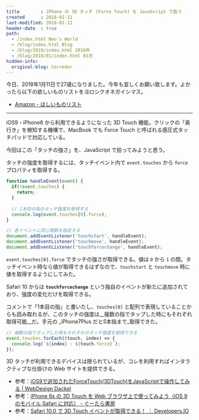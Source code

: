 ```yaml
---
title        : iPhone の 3D タッチ (Force Touch) を JavaScript で扱う
created      : 2018-01-11
last-modified: 2018-01-11
header-date  : true
path:
  - /index.html Neo's World
  - /blog/index.html Blog
  - /blog/2018/index.html 2018年
  - /blog/2018/01/index.html 01月
hidden-info:
  original-blog: Corredor
---
```


今日、2018年1月11日で27歳になりました。今年も宜しくお願い致します。よかったら以下の欲しいものリストをヨロシクオネガイシマス。

- [Amazon - ほしいものリスト](https://www.amazon.co.jp/gp/registry/wishlist/3GI7U5CDZXJFU/)

---

iOS9・iPhone6 から利用できるようになった 3D Touch 機能。クリックの「奥行き」を検知する機構で、MacBook でも Force Touch と呼ばれる感圧式タッチパッドで対応している。

今回はこの「タッチの強さ」を、JavaScript で拾ってみようと思う。

タッチの強度を取得するには、タッチイベント内で `event.touches` から `force` プロパティを取得する。

```javascript
function handleEvent(event) {
  if(!event.touches) {
    return;
  }
  
  // 1本目の指のタッチ強度を取得する
  console.log(event.touches[0].force);
}

// 各イベントに同じ関数を設定する
document.addEventListener('touchstart', handleEvent);
document.addEventListener('touchmove', handleEvent);
document.addEventListener('touchforcechange', handleEvent);
```

`event.touches[0].force` でタッチの強さが取得できる。値は `0` から `1` の間。タッチイベント時なら値が取得できるはずなので、`touchstart` と `touchmove` 時に値を取得するようにしてみた。

Safari 10 からは __`touchforcechange`__ という独自のイベントが新たに追加されており、強度の変化だけを取得できる。

コメントで「1本目の指」と書いたし、`touches[0]` と配列で表現していることからも読み取れるが、このタッチの強度は__複数の指でタップした時にもそれぞれ取得可能__だ。手元の _iPhone7Plus だと5本指まで_取得できた。

```javascript
// 複数の指でタップした時もそれぞれのタッチ強度を取得できる
event.touches.forEach((touch, index) => {
  console.log(`${index} : ${touch.force}`);
});
```

3D タッチが利用できるデバイスは限られているが、コレを利用すればインタラクティブな仕掛けの Web サイトを提供できる。

- 参考：[iOS9で追加されたForceTouch(3DTouch)をJavaScriptで操作してみる | WebDesign Dackel](http://webdesign-dackel.com/2015/10/04/force-touch-javascript/)
- 参考：[iPhone 6s の 3D Touch を Web ブラウザ上で使ってみよう（iOS 9 のモバイル Safari に対応） - ぐーたら書房](http://gootara.org/library/2015/10/iphone-6s-3d-touch-web-ios-9-safari.html)
- 参考：[Safari 10.0 で 3D Touch イベントが取得できる！ ｜ Developers.IO](https://dev.classmethod.jp/smartphone/iphone/safari-10-3d-touch-event/)

